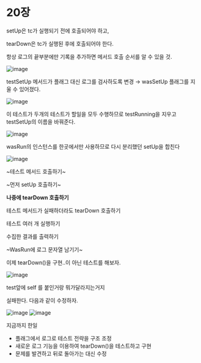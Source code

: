 # 20장

setUp은 tc가 실행되기 전에 호출되어야 하고,

tearDown은 tc가 실행된 후에 호출되어야 한다.

항상 로그의 끝부분에만 기록을 추가하면 메서드 호출 순서를 알 수 있을 것.

![image](https://github.com/KonCC/test-driven-development/assets/102205852/4fe86f6c-413c-45c7-b2ad-16b30ec2e39b)


testSetUp 메서드가 플래그 대신 로그를 검사하도록 변경 → wasSetUp 플래그를 지울 수 있어졌다.

![image](https://github.com/KonCC/test-driven-development/assets/102205852/dae518c6-2d2e-4722-a1c2-d2e3b3cf874f)


이 테스트가 두개의 테스트가 할일을 모두 수행하므로 testRunning을 지우고 testSetUp의 이름을 바꿔준다.

![image](https://github.com/KonCC/test-driven-development/assets/102205852/adf05412-efea-4964-aa71-7e30d80d969a)


wasRun의 인스턴스를 한곳에서만 사용하므로 다시 분리했던 setUp을 합친다

![image](https://github.com/KonCC/test-driven-development/assets/102205852/572ec267-fdab-4dd0-867a-bbeec6acf218)


~테스트 메서드 호출하기~

~먼저 setUp 호출하기~

**나중에 tearDown 호출하기**

테스트 메서드가 실패하더라도 tearDown 호출하기

테스트 여러 개 실행하기

수집한 결과를 출력하기

~WasRun에 로그 문자열 남기기~

이제 tearDown()을 구현..이 아닌 테스트를 해보자.

![image](https://github.com/KonCC/test-driven-development/assets/102205852/5e0c9342-1972-42d1-a9df-c8629e47c5b7)


test앞에 self 를 붙인거랑 뭐가달라지는거지

실패한다. 다음과 같이 수정하자.

![image](https://github.com/KonCC/test-driven-development/assets/102205852/8cdeedee-3295-4474-b640-110386296268)
![image](https://github.com/KonCC/test-driven-development/assets/102205852/2048953c-0f1f-4b6f-897d-66d95a92955b)



지금까지 한일

-   플래그에서 로그로 테스트 전략을 구조 조정
-   새로운 로그 기능을 이용하여 tearDown()을 테스트하고 구현
-   문제를 발견하고 뒤로 돌아가는 대신 수정
